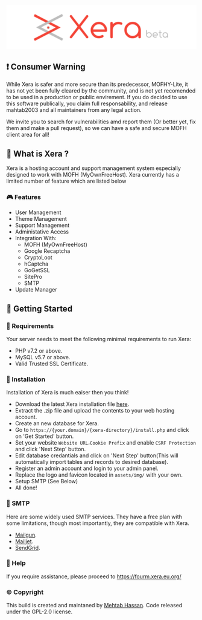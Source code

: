 <div align="center">
    <img src="assets/img/xera.png">
</div>

## ❗ Consumer Warning

While Xera is safer and more secure than its predecessor, MOFHY-Lite, it has not yet been fully cleared by the community, and is not yet recomended to be used in a production or public envirement. If you do decided to use this software publically, you claim full responsability, and release mahtab2003 and all maintainers from any legal action.

We invite you to search for vulnerabilities amd report them (Or better yet, fix them and make a pull request), so we can have a safe and secure MOFH client area for all!

## 👀 What is Xera ?
Xera is a hosting account and support management system especially designed to work with MOFH (MyOwnFreeHost). Xera currently has a limited number of feature which are listed below

### 🎮 Features
- User Management
- Theme Management
- Support Management
- Administative Access
- Integration With:
	- MOFH (MyOwnFreeHost)
	- Google Recaptcha
	- CryptoLoot
	- hCaptcha
	- GoGetSSL
	- SitePro
	- SMTP
- Update Manager

## 🤸 Getting Started

### 🚅 Requirements
Your server needs to meet the following minimal requirements to run Xera:
- PHP v7.2 or above.
- MySQL v5.7 or above.
- Valid Trusted SSL Certificate.

### 💾 Installation 
Installation of Xera is much eaiser then you think!
- Download the latest Xera installation file [here](https://github.com/mahtab2003/Xera/releases/latest). 
- Extract the .zip file and upload the contents to your web hosting account. 
- Create an new database for Xera.
- Go to ```https://{your.domain}/{xera-directory}/install.php``` and click on 'Get Started' button.
- Set your website ```Website URL```،```Cookie Prefix``` and enable ```CSRF Protection``` and click 'Next Step' button.
- Edit database credantials and click on 'Next Step' button(This will automatically import tables and records to desired database).
- Register an admin account and login to your admin panel. 
- Replace the logo and favicon located in ```assets/img/``` with your own.
- Setup SMTP (See Below)
- All done! 

### 📧 SMTP
Here are some widely used SMTP services. They have a free plan with some limitations, though most importantly, they are compatible with Xera.
- [Mailgun](https://www.mailgun.com/).
- [Mailjet](https://mailjet.com/).
- [SendGrid](https://sendgrid.com/free/).

### 🤔 Help
If you require assistance, please proceed to https://fourm.xera.eu.org/

### ©️ Copyright
This build is created and maintaned by [Mehtab Hassan](https://github.com/mahtab2003). Code released under the GPL-2.0 license.
